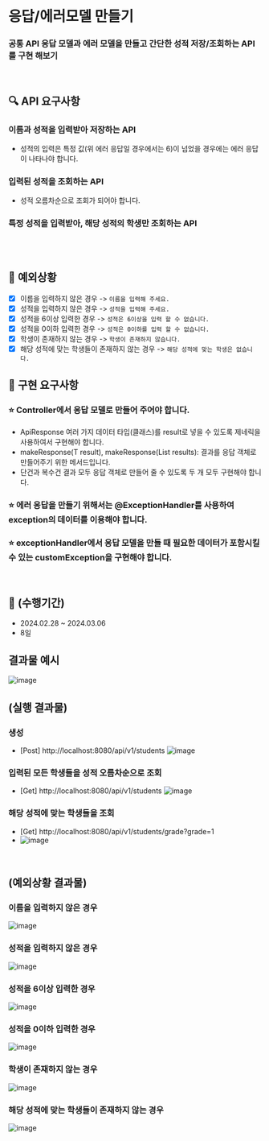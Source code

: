 # 응답/에러모델 만들기

### 공통 API 응답 모델과 에러 모델을 만들고 간단한 성적 저장/조회하는 API를 구현 해보기

<br>

## 🔍 API 요구사항

### 이름과 성적을 입력받아 저장하는 API

* 성적의 입력은 특정 값(위 에러 응답일 경우에서는 6)이 넘었을 경우에는 에러 응답이 나타나야 합니다.

### 입력된 성적을 조회하는 API

* 성적 오름차순으로 조회가 되어야 합니다.

### 특정 성적을 입력받아, 해당 성적의 학생만 조회하는 API

<br>
<br>

## 🚨 예외상황

- [x] 이름을 입력하지 않은 경우 -> `이름을 입력해 주세요.`
- [x] 성적을 입력하지 않은 경우 -> `성적을 입력해 주세요.`
- [x] 성적을 6이상 입력한 경우 -> `성적은 6이상을 입력 할 수 없습니다.`
- [x] 성적을 0이하 입력한 경우 -> `성적은 0이하를 입력 할 수 없습니다.`
- [x] 학생이 존재하지 않는 경우 -> `학생이 존재하지 않습니다.`
- [x] 해당 성적에 맞는 학생들이 존재하지 않는 경우 -> `해당 성적에 맞는 학생은 없습니다.`
  <br>

## 🚀 구현 요구사항

### ⭐️ Controller에서 응답 모델로 만들어 주어야 합니다.

* ApiResponse<T> 여러 가지 데이터 타입(클래스)를 result로 넣을 수 있도록 제네릭을 사용하여서 구현해야 합니다.
* makeResponse(T result), makeResponse(List<T> results): 결과를 응답 객체로 만들어주기 위한 메서드입니다.
* 단건과 복수건 결과 모두 응답 객체로 만들어 줄 수 있도록 두 개 모두 구현해야 합니다.

### ⭐️ 에러 응답을 만들기 위해서는 @ExceptionHandler를 사용하여 exception의 데이터를 이용해야 합니다.

### ⭐️ exceptionHandler에서 응답 모델을 만들 때 필요한 데이터가 포함시킬 수 있는 customException을 구현해야 합니다.

<br>

## 🎯 (수행기간)

* 2024.02.28 ~ 2024.03.06
* 8일
  <br>

## 결과물 예시

![image](https://github.com/ChangMinPark2/java-shoppingBasket-PBL/assets/110027004/122b0773-0b08-477c-82c4-2bb9170ea220)

## (실행 결과물)

### 생성

* [Post] http://localhost:8080/api/v1/students
  ![image](https://github.com/ChangMinPark2/java-shoppingBasket-PBL/assets/110027004/d4c2a994-f68d-402b-ab91-cbb5a79f9916)

### 입력된 모든 학생들을 성적 오름차순으로 조회

* [Get] http://localhost:8080/api/v1/students
  ![image](https://github.com/ChangMinPark2/java-shoppingBasket-PBL/assets/110027004/598282db-cc5f-4f2f-96a7-1705894bba4d)

### 해당 성적에 맞는 학생들을 조회

* [Get] http://localhost:8080/api/v1/students/grade?grade=1
* ![image](https://github.com/ChangMinPark2/java-shoppingBasket-PBL/assets/110027004/f3aa8b63-d01f-4af0-8e8a-4b9c17b1afec)

<br>

## (예외상황 결과물)

### 이름을 입력하지 않은 경우

![image](https://github.com/ChangMinPark2/java-shoppingBasket-PBL/assets/110027004/28c7520a-32d0-49f4-8b21-8c76698bfb7e)

### 성적을 입력하지 않은 경우

![image](https://github.com/ChangMinPark2/java-shoppingBasket-PBL/assets/110027004/4d1cad97-eec4-4cb4-8d2e-e01256676e4f)

### 성적을 6이상 입력한 경우

![image](https://github.com/ChangMinPark2/java-shoppingBasket-PBL/assets/110027004/507736f5-1903-4666-91d9-2c1bc80ade31)

### 성적을 0이하 입력한 경우

![image](https://github.com/ChangMinPark2/java-shoppingBasket-PBL/assets/110027004/70faaa3e-e33b-4da2-b84c-67303e006764)

### 학생이 존재하지 않는 경우

![image](https://github.com/ChangMinPark2/java-shoppingBasket-PBL/assets/110027004/604044d3-3a9f-427d-8594-284e0191dfe7)

### 해당 성적에 맞는 학생들이 존재하지 않는 경우

![image](https://github.com/ChangMinPark2/java-shoppingBasket-PBL/assets/110027004/97ac1aee-7f5d-4543-bfda-f84fd323c176)




